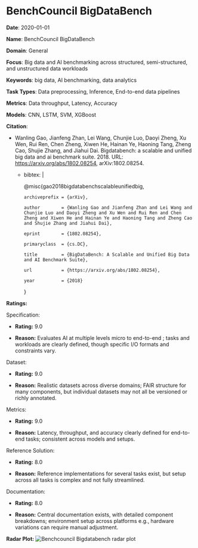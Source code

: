 # BenchCouncil BigDataBench


**Date**: 2020-01-01


**Name**: BenchCouncil BigDataBench


**Domain**: General


**Focus**: Big data and AI benchmarking across structured, semi-structured, and unstructured data workloads


**Keywords**: big data, AI benchmarking, data analytics


**Task Types**: Data preprocessing, Inference, End-to-end data pipelines


**Metrics**: Data throughput, Latency, Accuracy


**Models**: CNN, LSTM, SVM, XGBoost


**Citation**:


- Wanling Gao, Jianfeng Zhan, Lei Wang, Chunjie Luo, Daoyi Zheng, Xu Wen, Rui Ren, Chen Zheng, Xiwen He, Hainan Ye, Haoning Tang, Zheng Cao, Shujie Zhang, and Jiahui Dai. Bigdatabench: a scalable and unified big data and ai benchmark suite. 2018. URL: https://arxiv.org/abs/1802.08254, arXiv:1802.08254.

  - bibtex: |

      @misc{gao2018bigdatabenchscalableunifiedbig,

        archiveprefix = {arXiv},

        author        = {Wanling Gao and Jianfeng Zhan and Lei Wang and Chunjie Luo and Daoyi Zheng and Xu Wen and Rui Ren and Chen Zheng and Xiwen He and Hainan Ye and Haoning Tang and Zheng Cao and Shujie Zhang and Jiahui Dai},

        eprint        = {1802.08254},

        primaryclass  = {cs.DC},

        title         = {BigDataBench: A Scalable and Unified Big Data and AI Benchmark Suite},

        url           = {https://arxiv.org/abs/1802.08254},

        year          = {2018}

      }



**Ratings:**


Specification:


  - **Rating:** 9.0


  - **Reason:** Evaluates AI at multiple levels  micro to end-to-end ; tasks and workloads are clearly defined, though specific I/O formats and constraints vary. 


Dataset:


  - **Rating:** 9.0


  - **Reason:** Realistic datasets across diverse domains; FAIR structure for many components, but individual datasets may not all be versioned or richly annotated. 


Metrics:


  - **Rating:** 9.0


  - **Reason:** Latency, throughput, and accuracy clearly defined for end-to-end tasks; consistent across models and setups. 


Reference Solution:


  - **Rating:** 8.0


  - **Reason:** Reference implementations for several tasks exist, but setup across all tasks is complex and not fully streamlined. 


Documentation:


  - **Rating:** 8.0


  - **Reason:** Central documentation exists, with detailed component breakdowns; environment setup across platforms  e.g., hardware variations  can require manual adjustment. 


**Radar Plot:**
 ![Benchcouncil Bigdatabench radar plot](../../tex/images/benchcouncil_bigdatabench_radar.png)
